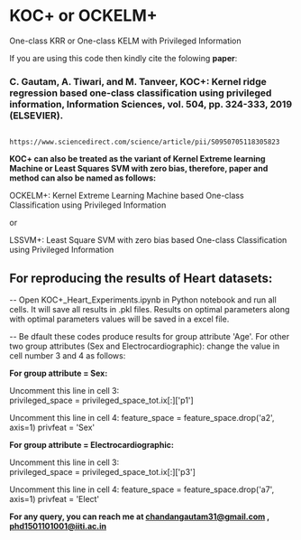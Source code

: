 # KOC+ or OCKELM+
One-class KRR or One-class KELM with Privileged Information

If you are using this code then kindly cite the folowing **paper**: 

### C. Gautam, A. Tiwari, and M. Tanveer, KOC+: Kernel ridge regression based one-class classification using privileged information, Information Sciences, vol. 504, pp. 324-333, 2019 (ELSEVIER).

                  https://www.sciencedirect.com/science/article/pii/S0950705118305823


**KOC+ can also be treated as the variant of Kernel Extreme learning Machine or Least Squares SVM with zero bias, therefore, paper and method can also be named as follows:**

OCKELM+: Kernel Extreme Learning Machine based One-class Classification using Privileged Information 

or 

LSSVM+: Least Square SVM with zero bias based One-class Classification using Privileged Information


## For reproducing the results of Heart datasets:

--  Open KOC+_Heart_Experiments.ipynb in Python notebook and run all cells. It will save all results in .pkl files. Results on optimal   parameters along with optimal parameters values will be saved in a excel file.   

--  Be dfault these codes produce results for group attribute 'Age'. For other two group attributes (Sex and Electrocardiographic): change the value in cell number 3 and 4 as follows:

**For group attribute = Sex:**

Uncomment this line in cell 3:  
 privileged_space = privileged_space_tot.ix[:]['p1']

Uncomment this line in cell 4:
 feature_space = feature_space.drop('a2', axis=1)
 privfeat = 'Sex'

**For group attribute = Electrocardiographic:**

Uncomment this line in cell 3:  
 privileged_space = privileged_space_tot.ix[:]['p3']

Uncomment this line in cell 4:
 feature_space = feature_space.drop('a7', axis=1)
 privfeat = 'Elect'


**For any query, you can reach me at chandangautam31@gmail.com , phd1501101001@iiti.ac.in**
